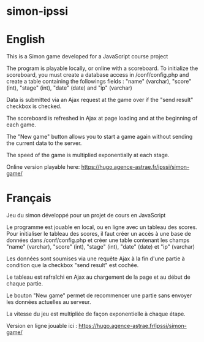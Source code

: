 # simon-ipssi
# English
This is a Simon game developed for a JavaScript course project

The program is playable locally, or online with a scoreboard. To initialize the scoreboard, you must create a database access in /conf/config.php and create a table containing the followings fields : "name" (varchar), "score" (int), "stage" (int), "date" (date) and "ip" (varchar)

Data is submitted via an Ajax request at the game over if the "send result" checkbox is checked.

The scoreboard is refreshed in Ajax at page loading and at the beginning of each game.

The "New game" button allows you to start a game again without sending the current data to the server.

The speed of the game is multiplied exponentially at each stage.

Online version playable here:
https://hugo.agence-astrae.fr/ipssi/simon-game/

# Français
Jeu du simon développé pour un projet de cours en JavaScript

Le programme est jouable en local, ou en ligne avec un tableau des scores. Pour initialiser le tableau des scores, il faut créer un accès à une base de données dans /conf/config.php et créer une table contenant les champs "name" (varchar), "score" (int), "stage" (int), "date" (date) et "ip" (varchar)

Les données sont soumises via une requête Ajax à la fin d'une partie à condition que la checkbox "send result" est cochée.

Le tableau est rafraîchi en Ajax au chargement de la page et au début de chaque partie.

Le bouton "New game" permet de recommencer une partie sans envoyer les données actuelles au serveur.

La vitesse du jeu est multipliée de façon exponentielle à chaque étape.

Version en ligne jouable ici :
https://hugo.agence-astrae.fr/ipssi/simon-game/
